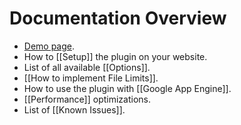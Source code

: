 # Documentation Overview

* [Demo page](http://aquantum-demo.appspot.com/file-upload).
* How to [[Setup]] the plugin on your website.
* List of all available [[Options]].
* [[How to implement File Limits]].
* How to use the plugin with [[Google App Engine]].
* [[Performance]] optimizations.
* List of [[Known Issues]].
